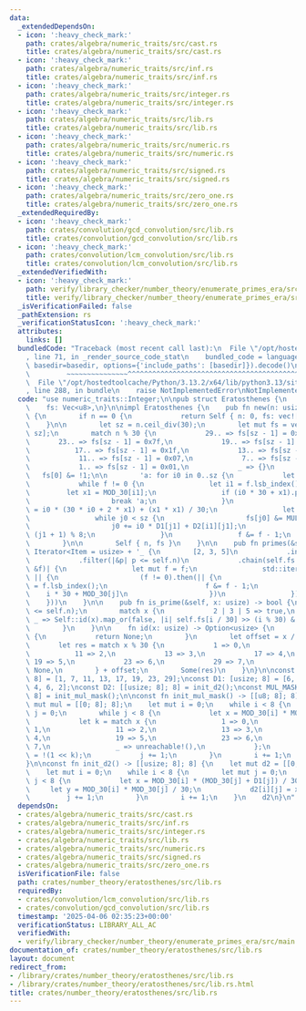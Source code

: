 ```yaml
---
data:
  _extendedDependsOn:
  - icon: ':heavy_check_mark:'
    path: crates/algebra/numeric_traits/src/cast.rs
    title: crates/algebra/numeric_traits/src/cast.rs
  - icon: ':heavy_check_mark:'
    path: crates/algebra/numeric_traits/src/inf.rs
    title: crates/algebra/numeric_traits/src/inf.rs
  - icon: ':heavy_check_mark:'
    path: crates/algebra/numeric_traits/src/integer.rs
    title: crates/algebra/numeric_traits/src/integer.rs
  - icon: ':heavy_check_mark:'
    path: crates/algebra/numeric_traits/src/lib.rs
    title: crates/algebra/numeric_traits/src/lib.rs
  - icon: ':heavy_check_mark:'
    path: crates/algebra/numeric_traits/src/numeric.rs
    title: crates/algebra/numeric_traits/src/numeric.rs
  - icon: ':heavy_check_mark:'
    path: crates/algebra/numeric_traits/src/signed.rs
    title: crates/algebra/numeric_traits/src/signed.rs
  - icon: ':heavy_check_mark:'
    path: crates/algebra/numeric_traits/src/zero_one.rs
    title: crates/algebra/numeric_traits/src/zero_one.rs
  _extendedRequiredBy:
  - icon: ':heavy_check_mark:'
    path: crates/convolution/gcd_convolution/src/lib.rs
    title: crates/convolution/gcd_convolution/src/lib.rs
  - icon: ':heavy_check_mark:'
    path: crates/convolution/lcm_convolution/src/lib.rs
    title: crates/convolution/lcm_convolution/src/lib.rs
  _extendedVerifiedWith:
  - icon: ':heavy_check_mark:'
    path: verify/library_checker/number_theory/enumerate_primes_era/src/main.rs
    title: verify/library_checker/number_theory/enumerate_primes_era/src/main.rs
  _isVerificationFailed: false
  _pathExtension: rs
  _verificationStatusIcon: ':heavy_check_mark:'
  attributes:
    links: []
  bundledCode: "Traceback (most recent call last):\n  File \"/opt/hostedtoolcache/Python/3.13.2/x64/lib/python3.13/site-packages/onlinejudge_verify/documentation/build.py\"\
    , line 71, in _render_source_code_stat\n    bundled_code = language.bundle(stat.path,\
    \ basedir=basedir, options={'include_paths': [basedir]}).decode()\n          \
    \         ~~~~~~~~~~~~~~~^^^^^^^^^^^^^^^^^^^^^^^^^^^^^^^^^^^^^^^^^^^^^^^^^^^^^^^^^^^^^^^^^^\n\
    \  File \"/opt/hostedtoolcache/Python/3.13.2/x64/lib/python3.13/site-packages/onlinejudge_verify/languages/rust.py\"\
    , line 288, in bundle\n    raise NotImplementedError\nNotImplementedError\n"
  code: "use numeric_traits::Integer;\n\npub struct Eratosthenes {\n    n: usize,\n\
    \    fs: Vec<u8>,\n}\n\nimpl Eratosthenes {\n    pub fn new(n: usize) -> Self\
    \ {\n        if n == 0 {\n            return Self { n: 0, fs: vec![] };\n    \
    \    }\n\n        let sz = n.ceil_div(30);\n        let mut fs = vec![0xff_u8;\
    \ sz];\n        match n % 30 {\n            29.. => fs[sz - 1] = 0xff,\n     \
    \       23.. => fs[sz - 1] = 0x7f,\n            19.. => fs[sz - 1] = 0x3f,\n \
    \           17.. => fs[sz - 1] = 0x1f,\n            13.. => fs[sz - 1] = 0x0f,\n\
    \            11.. => fs[sz - 1] = 0x07,\n            7.. => fs[sz - 1] = 0x03,\n\
    \            1.. => fs[sz - 1] = 0x01,\n            _ => {}\n        }\n     \
    \   fs[0] &= !1;\n\n        'a: for i0 in 0..sz {\n            let mut f = fs[i0];\n\
    \            while f != 0 {\n                let i1 = f.lsb_index();\n       \
    \         let x1 = MOD_30[i1];\n                if (i0 * 30 + x1).pow(2) > n {\n\
    \                    break 'a;\n                }\n                let mut j0\
    \ = i0 * (30 * i0 + 2 * x1) + (x1 * x1) / 30;\n                let mut j1 = i1;\n\
    \                while j0 < sz {\n                    fs[j0] &= MUL_MASK[i1][j1];\n\
    \                    j0 += i0 * D1[j1] + D2[i1][j1];\n                    j1 =\
    \ (j1 + 1) % 8;\n                }\n                f &= f - 1;\n            }\n\
    \        }\n\n        Self { n, fs }\n    }\n\n    pub fn primes(&self) -> impl\
    \ Iterator<Item = usize> + '_ {\n        [2, 3, 5]\n            .into_iter()\n\
    \            .filter(|&p| p <= self.n)\n            .chain(self.fs.iter().enumerate().flat_map(|(i,\
    \ &f)| {\n                let mut f = f;\n                std::iter::from_fn(move\
    \ || {\n                    (f != 0).then(|| {\n                        let j\
    \ = f.lsb_index();\n                        f &= f - 1;\n                    \
    \    i * 30 + MOD_30[j]\n                    })\n                })\n        \
    \    }))\n    }\n\n    pub fn is_prime(&self, x: usize) -> bool {\n        assert!(x\
    \ <= self.n);\n        match x {\n            2 | 3 | 5 => true,\n           \
    \ _ => Self::id(x).map_or(false, |i| self.fs[i / 30] >> (i % 30) & 1 != 0),\n\
    \        }\n    }\n\n    fn id(x: usize) -> Option<usize> {\n        if x <= 6\
    \ {\n            return None;\n        }\n        let offset = x / 30 * 8;\n \
    \       let res = match x % 30 {\n            1 => 0,\n            7 => 1,\n \
    \           11 => 2,\n            13 => 3,\n            17 => 4,\n           \
    \ 19 => 5,\n            23 => 6,\n            29 => 7,\n            _ => return\
    \ None,\n        } + offset;\n        Some(res)\n    }\n}\n\nconst MOD_30: [usize;\
    \ 8] = [1, 7, 11, 13, 17, 19, 23, 29];\nconst D1: [usize; 8] = [6, 4, 2, 4, 2,\
    \ 4, 6, 2];\nconst D2: [[usize; 8]; 8] = init_d2();\nconst MUL_MASK: [[u8; 8];\
    \ 8] = init_mul_mask();\n\nconst fn init_mul_mask() -> [[u8; 8]; 8] {\n    let\
    \ mut mul = [[0; 8]; 8];\n    let mut i = 0;\n    while i < 8 {\n        let mut\
    \ j = 0;\n        while j < 8 {\n            let x = MOD_30[i] * MOD_30[j] % 30;\n\
    \            let k = match x {\n                1 => 0,\n                7 =>\
    \ 1,\n                11 => 2,\n                13 => 3,\n                17 =>\
    \ 4,\n                19 => 5,\n                23 => 6,\n                29 =>\
    \ 7,\n                _ => unreachable!(),\n            };\n            mul[i][j]\
    \ = !(1 << k);\n            j += 1;\n        }\n        i += 1;\n    }\n    mul\n\
    }\n\nconst fn init_d2() -> [[usize; 8]; 8] {\n    let mut d2 = [[0; 8]; 8];\n\
    \    let mut i = 0;\n    while i < 8 {\n        let mut j = 0;\n        while\
    \ j < 8 {\n            let x = MOD_30[i] * (MOD_30[j] + D1[j]) / 30;\n       \
    \     let y = MOD_30[i] * MOD_30[j] / 30;\n            d2[i][j] = x - y;\n   \
    \         j += 1;\n        }\n        i += 1;\n    }\n    d2\n}\n"
  dependsOn:
  - crates/algebra/numeric_traits/src/cast.rs
  - crates/algebra/numeric_traits/src/inf.rs
  - crates/algebra/numeric_traits/src/integer.rs
  - crates/algebra/numeric_traits/src/lib.rs
  - crates/algebra/numeric_traits/src/numeric.rs
  - crates/algebra/numeric_traits/src/signed.rs
  - crates/algebra/numeric_traits/src/zero_one.rs
  isVerificationFile: false
  path: crates/number_theory/eratosthenes/src/lib.rs
  requiredBy:
  - crates/convolution/lcm_convolution/src/lib.rs
  - crates/convolution/gcd_convolution/src/lib.rs
  timestamp: '2025-04-06 02:35:23+00:00'
  verificationStatus: LIBRARY_ALL_AC
  verifiedWith:
  - verify/library_checker/number_theory/enumerate_primes_era/src/main.rs
documentation_of: crates/number_theory/eratosthenes/src/lib.rs
layout: document
redirect_from:
- /library/crates/number_theory/eratosthenes/src/lib.rs
- /library/crates/number_theory/eratosthenes/src/lib.rs.html
title: crates/number_theory/eratosthenes/src/lib.rs
---
```

